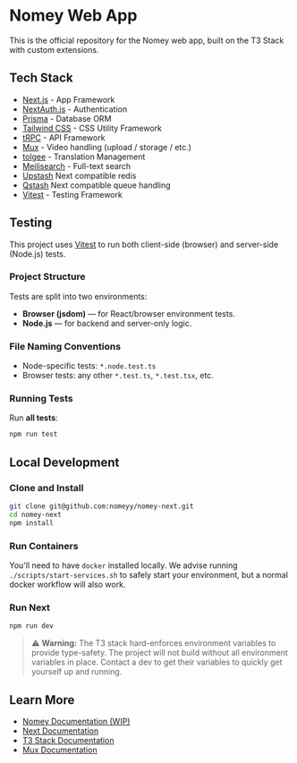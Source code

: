 # Nomey Web App
This is the official repository for the Nomey web app, built on the T3 Stack with custom extensions.

## Tech Stack

- [Next.js](https://nextjs.org) - App Framework
- [NextAuth.js](https://next-auth.js.org) - Authentication
- [Prisma](https://prisma.io) - Database ORM
- [Tailwind CSS](https://tailwindcss.com) - CSS Utility Framework
- [tRPC](https://trpc.io) - API Framework
- [Mux]() - Video handling (upload / storage / etc.)
- [tolgee](https://tolgee.io/) - Translation Management
- [Meilisearch](https://www.meilisearch.com/) - Full-text search
- [Upstash](https://upstash.com/) Next compatible redis
- [Qstash](https://upstash.com/docs/qstash) Next compatible queue handling 
- [Vitest](https://vitest.dev/) - Testing Framework

## Testing

This project uses [Vitest](https://vitest.dev/) to run both client-side (browser) and server-side (Node.js) tests.

### Project Structure

Tests are split into two environments:

- **Browser (jsdom)** — for React/browser environment tests.
- **Node.js** — for backend and server-only logic.

### File Naming Conventions

- Node-specific tests: `*.node.test.ts`
- Browser tests: any other `*.test.ts`, `*.test.tsx`, etc.

### Running Tests

Run **all tests**:

```bash
npm run test
```

## Local Development

### Clone and Install
```bash
git clone git@github.com:nomeyy/nomey-next.git
cd nomey-next
npm install
```

### Run Containers

You'll need to have `docker` installed locally. We advise running `./scripts/start-services.sh` to safely start your environment, but a normal docker workflow will also work.

### Run Next

```bash
npm run dev
```

> ⚠️ **Warning:** The T3 stack hard-enforces environment variables to provide type-safety. The project will not build without all environment variables in place. Contact a dev to get their variables to quickly get yourself up and running.

## Learn More

 - [Nomey Documentation (WIP)](https://nomey.mintlify.app/)
 - [Next Documentation](https://nextjs.org/docs)
 - [T3 Stack Documentation](https://create.t3.gg/en/usage/first-steps)
 - [Mux Documentation](https://www.mux.com/docs)
